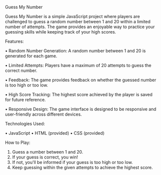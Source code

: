Guess My Number

Guess My Number is a simple JavaScript project where players are challenged to guess a random number between 1 and 20 within a limited number of attempts. The game provides an enjoyable way to practice your guessing skills while keeping track of your high scores.

Features:

•	Random Number Generation: A random number between 1 and 20 is generated for each game.

•	Limited Attempts: Players have a maximum of 20 attempts to guess the correct number.

•	Feedback: The game provides feedback on whether the guessed number is too high or too low.

•	High Score Tracking: The highest score achieved by the player is saved for future reference.

•	Responsive Design:  The game interface is designed to be responsive and user-friendly across different devices.

Technologies Used:

•	JavaScript
•	HTML (provided)
•	CSS (provided)

How to Play:

1. Guess a number between 1 and 20.
2. If your guess is correct, you win!
3. If not, you'll be informed if your guess is too high or too low.
4. Keep guessing within the given attempts to achieve the highest score.


